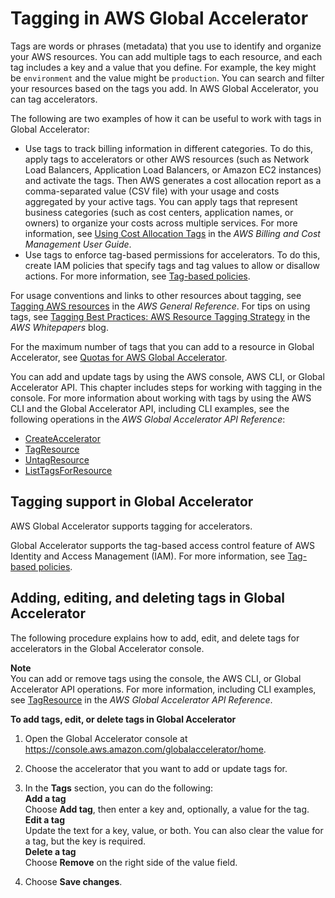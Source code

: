 # Tagging in AWS Global Accelerator<a name="tagging-in-global-accelerator"></a>

Tags are words or phrases \(metadata\) that you use to identify and organize your AWS resources\. You can add multiple tags to each resource, and each tag includes a key and a value that you define\. For example, the key might be `environment` and the value might be `production`\. You can search and filter your resources based on the tags you add\. In AWS Global Accelerator, you can tag accelerators\.

The following are two examples of how it can be useful to work with tags in Global Accelerator:
+ Use tags to track billing information in different categories\. To do this, apply tags to accelerators or other AWS resources \(such as Network Load Balancers, Application Load Balancers, or Amazon EC2 instances\) and activate the tags\. Then AWS generates a cost allocation report as a comma\-separated value \(CSV file\) with your usage and costs aggregated by your active tags\. You can apply tags that represent business categories \(such as cost centers, application names, or owners\) to organize your costs across multiple services\. For more information, see [Using Cost Allocation Tags](https://docs.aws.amazon.com/awsaccountbilling/latest/aboutv2/cost-alloc-tags.html) in the *AWS Billing and Cost Management User Guide*\.
+ Use tags to enforce tag\-based permissions for accelerators\. To do this, create IAM policies that specify tags and tag values to allow or disallow actions\. For more information, see [ Tag\-based policies](auth-and-access-control.md#access-control-manage-access-tag-policies)\.

For usage conventions and links to other resources about tagging, see [Tagging AWS resources](https://docs.aws.amazon.com/general/latest/gr/aws_tagging.html) in the *AWS General Reference*\. For tips on using tags, see [ Tagging Best Practices: AWS Resource Tagging Strategy](https://d1.awsstatic.com/whitepapers/aws-tagging-best-practices.pdf) in the *AWS Whitepapers* blog\.

For the maximum number of tags that you can add to a resource in Global Accelerator, see [Quotas for AWS Global Accelerator](limits-global-accelerator.md)\.

You can add and update tags by using the AWS console, AWS CLI, or Global Accelerator API\. This chapter includes steps for working with tagging in the console\. For more information about working with tags by using the AWS CLI and the Global Accelerator API, including CLI examples, see the following operations in the *AWS Global Accelerator API Reference*:
+ [CreateAccelerator](https://docs.aws.amazon.com/global-accelerator/latest/api/CreateAccelerator.html) 
+ [TagResource](https://docs.aws.amazon.com/global-accelerator/latest/api/TagResource.html) 
+ [UntagResource](https://docs.aws.amazon.com/global-accelerator/latest/api/UntagResource.html) 
+ [ListTagsForResource](https://docs.aws.amazon.com/global-accelerator/latest/api/ListTagsForResource.html) 

## Tagging support in Global Accelerator<a name="tagging-supported"></a>

AWS Global Accelerator supports tagging for accelerators\.

Global Accelerator supports the tag\-based access control feature of AWS Identity and Access Management \(IAM\)\. For more information, see [ Tag\-based policies](auth-and-access-control.md#access-control-manage-access-tag-policies)\.

## Adding, editing, and deleting tags in Global Accelerator<a name="tagging-add-edit-delete"></a>

The following procedure explains how to add, edit, and delete tags for accelerators in the Global Accelerator console\.

**Note**  
You can add or remove tags using the console, the AWS CLI, or Global Accelerator API operations\. For more information, including CLI examples, see [TagResource](https://docs.aws.amazon.com/global-accelerator/latest/api/API_TagResource.html) in the *AWS Global Accelerator API Reference*\.<a name="tagging-add-edit-delete-procedure"></a>

**To add tags, edit, or delete tags in Global Accelerator**

1. Open the Global Accelerator console at [ https://console\.aws\.amazon\.com/globalaccelerator/home](https://console.aws.amazon.com/globalaccelerator/home)\. 

1. Choose the accelerator that you want to add or update tags for\.

1. In the **Tags** section, you can do the following:  
**Add a tag**  
Choose **Add tag**, then enter a key and, optionally, a value for the tag\.  
**Edit a tag**  
Update the text for a key, value, or both\. You can also clear the value for a tag, but the key is required\.  
**Delete a tag**  
Choose **Remove** on the right side of the value field\.

1. Choose **Save changes**\.